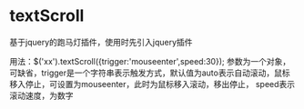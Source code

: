 # textScroll

基于jquery的跑马灯插件，使用时先引入jquery插件

用法：$('xx').textScroll({trigger:'mouseenter',speed:30});
参数为一个对象，可缺省，trigger是一个字符串表示触发方式，默认值为auto表示自动滚动，鼠标移入停止，可设置为mouseenter，此时为鼠标移入滚动，移出停止，
speed表示滚动速度，为数字
